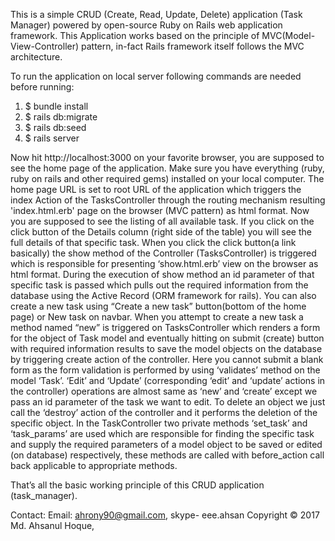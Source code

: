 This is a simple CRUD (Create, Read, Update, Delete) application (Task Manager) powered by open-source Ruby on Rails web application framework. This Application works based on the principle of MVC(Model-View-Controller) pattern, in-fact Rails framework itself follows the MVC architecture. 

To run the application on local server following commands are needed before running:

1.	$ bundle install
2.	$ rails db:migrate
3.	$ rails db:seed
4.	$ rails server

Now hit http://localhost:3000 on your favorite browser, you are supposed to see the home page of the application. Make sure you have everything (ruby, ruby on rails and other required gems) installed on your local computer. The home page URL is set to root URL of the application which triggers the index Action of the TasksController through the routing mechanism resulting 'index.html.erb' page on the browser (MVC pattern) as html format. Now you are supposed to see the listing of all available task. If you click on the click button of the Details column (right side of the table) you will see the full details of that specific task. When you click the click button(a link basically) the show method of the Controller (TasksController) is triggered which is responsible for presenting ‘show.html.erb’ view on the browser as html format. During the execution of show method an id parameter of that specific task is passed which pulls out the required information from the database using the Active Record (ORM framework for rails). You can also create a new task using “Create a new task” button(bottom of the home page) or New task on navbar. When you attempt to create a new task a method named “new” is triggered on TasksController which renders a form for the object of Task model and eventually hitting on submit (create) button with required information results to save the model objects on the database by triggering create action of the controller. Here you cannot submit a blank form as the form validation is performed by using ‘validates’ method on the model ‘Task’. ‘Edit’ and ‘Update’ (corresponding ‘edit’ and ‘update’ actions in the controller) operations are almost same as ‘new’ and ‘create’ except we pass an id parameter of the task we want to edit. To delete an object we just call the ‘destroy’ action of the controller and it performs the deletion of the specific object. In the TaskController two private methods ‘set_task’ and ‘task_params’ are used which are responsible for finding the specific task and supply the required parameters of a model object to be saved or edited (on database) respectively, these methods are called with before_action call back applicable to appropriate methods.



That’s all the basic working principle of this CRUD application (task_manager).

Contact: Email: ahrony90@gmail.com, skype- eee.ahsan
Copyright © 2017 Md. Ahsanul Hoque,
